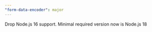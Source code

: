 ```yaml
---
"form-data-encoder": major
---
```


Drop Node.js 16 support. Minimal required version now is Node.js 18
